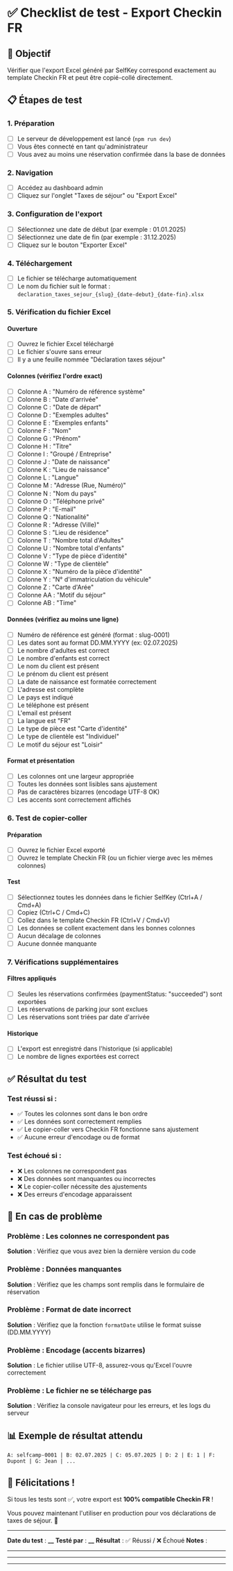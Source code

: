 # ✅ Checklist de test - Export Checkin FR

## 🎯 Objectif

Vérifier que l'export Excel généré par SelfKey correspond exactement au template Checkin FR et peut être copié-collé directement.

## 📋 Étapes de test

### 1. Préparation

- [ ] Le serveur de développement est lancé (`npm run dev`)
- [ ] Vous êtes connecté en tant qu'administrateur
- [ ] Vous avez au moins une réservation confirmée dans la base de données

### 2. Navigation

- [ ] Accédez au dashboard admin
- [ ] Cliquez sur l'onglet "Taxes de séjour" ou "Export Excel"

### 3. Configuration de l'export

- [ ] Sélectionnez une date de début (par exemple : 01.01.2025)
- [ ] Sélectionnez une date de fin (par exemple : 31.12.2025)
- [ ] Cliquez sur le bouton "Exporter Excel"

### 4. Téléchargement

- [ ] Le fichier se télécharge automatiquement
- [ ] Le nom du fichier suit le format : `declaration_taxes_sejour_{slug}_{date-debut}_{date-fin}.xlsx`

### 5. Vérification du fichier Excel

#### Ouverture

- [ ] Ouvrez le fichier Excel téléchargé
- [ ] Le fichier s'ouvre sans erreur
- [ ] Il y a une feuille nommée "Déclaration taxes séjour"

#### Colonnes (vérifiez l'ordre exact)

- [ ] Colonne A : "Numéro de référence système"
- [ ] Colonne B : "Date d'arrivée"
- [ ] Colonne C : "Date de départ"
- [ ] Colonne D : "Exemples adultes"
- [ ] Colonne E : "Exemples enfants"
- [ ] Colonne F : "Nom"
- [ ] Colonne G : "Prénom"
- [ ] Colonne H : "Titre"
- [ ] Colonne I : "Groupé / Entreprise"
- [ ] Colonne J : "Date de naissance"
- [ ] Colonne K : "Lieu de naissance"
- [ ] Colonne L : "Langue"
- [ ] Colonne M : "Adresse (Rue, Numéro)"
- [ ] Colonne N : "Nom du pays"
- [ ] Colonne O : "Téléphone privé"
- [ ] Colonne P : "E-mail"
- [ ] Colonne Q : "Nationalité"
- [ ] Colonne R : "Adresse (Ville)"
- [ ] Colonne S : "Lieu de résidence"
- [ ] Colonne T : "Nombre total d'Adultes"
- [ ] Colonne U : "Nombre total d'enfants"
- [ ] Colonne V : "Type de pièce d'identité"
- [ ] Colonne W : "Type de clientèle"
- [ ] Colonne X : "Numéro de la pièce d'identité"
- [ ] Colonne Y : "N° d'immatriculation du véhicule"
- [ ] Colonne Z : "Carte d'Arée"
- [ ] Colonne AA : "Motif du séjour"
- [ ] Colonne AB : "Time"

#### Données (vérifiez au moins une ligne)

- [ ] Numéro de référence est généré (format : slug-0001)
- [ ] Les dates sont au format DD.MM.YYYY (ex: 02.07.2025)
- [ ] Le nombre d'adultes est correct
- [ ] Le nombre d'enfants est correct
- [ ] Le nom du client est présent
- [ ] Le prénom du client est présent
- [ ] La date de naissance est formatée correctement
- [ ] L'adresse est complète
- [ ] Le pays est indiqué
- [ ] Le téléphone est présent
- [ ] L'email est présent
- [ ] La langue est "FR"
- [ ] Le type de pièce est "Carte d'identité"
- [ ] Le type de clientèle est "Individuel"
- [ ] Le motif du séjour est "Loisir"

#### Format et présentation

- [ ] Les colonnes ont une largeur appropriée
- [ ] Toutes les données sont lisibles sans ajustement
- [ ] Pas de caractères bizarres (encodage UTF-8 OK)
- [ ] Les accents sont correctement affichés

### 6. Test de copier-coller

#### Préparation

- [ ] Ouvrez le fichier Excel exporté
- [ ] Ouvrez le template Checkin FR (ou un fichier vierge avec les mêmes colonnes)

#### Test

- [ ] Sélectionnez toutes les données dans le fichier SelfKey (Ctrl+A / Cmd+A)
- [ ] Copiez (Ctrl+C / Cmd+C)
- [ ] Collez dans le template Checkin FR (Ctrl+V / Cmd+V)
- [ ] Les données se collent exactement dans les bonnes colonnes
- [ ] Aucun décalage de colonnes
- [ ] Aucune donnée manquante

### 7. Vérifications supplémentaires

#### Filtres appliqués

- [ ] Seules les réservations confirmées (paymentStatus: "succeeded") sont exportées
- [ ] Les réservations de parking jour sont exclues
- [ ] Les réservations sont triées par date d'arrivée

#### Historique

- [ ] L'export est enregistré dans l'historique (si applicable)
- [ ] Le nombre de lignes exportées est correct

## ✅ Résultat du test

### Test réussi si :

- ✅ Toutes les colonnes sont dans le bon ordre
- ✅ Les données sont correctement remplies
- ✅ Le copier-coller vers Checkin FR fonctionne sans ajustement
- ✅ Aucune erreur d'encodage ou de format

### Test échoué si :

- ❌ Les colonnes ne correspondent pas
- ❌ Des données sont manquantes ou incorrectes
- ❌ Le copier-coller nécessite des ajustements
- ❌ Des erreurs d'encodage apparaissent

## 🐛 En cas de problème

### Problème : Les colonnes ne correspondent pas

**Solution** : Vérifiez que vous avez bien la dernière version du code

### Problème : Données manquantes

**Solution** : Vérifiez que les champs sont remplis dans le formulaire de réservation

### Problème : Format de date incorrect

**Solution** : Vérifiez que la fonction `formatDate` utilise le format suisse (DD.MM.YYYY)

### Problème : Encodage (accents bizarres)

**Solution** : Le fichier utilise UTF-8, assurez-vous qu'Excel l'ouvre correctement

### Problème : Le fichier ne se télécharge pas

**Solution** : Vérifiez la console navigateur pour les erreurs, et les logs du serveur

## 📊 Exemple de résultat attendu

```
A: selfcamp-0001 | B: 02.07.2025 | C: 05.07.2025 | D: 2 | E: 1 | F: Dupont | G: Jean | ...
```

## 🎉 Félicitations !

Si tous les tests sont ✅, votre export est **100% compatible Checkin FR** !

Vous pouvez maintenant l'utiliser en production pour vos déclarations de taxes de séjour. 🚀

---

**Date du test** : ********\_\_********
**Testé par** : ********\_\_********
**Résultat** : ✅ Réussi / ❌ Échoué
**Notes** :

---

---

---
